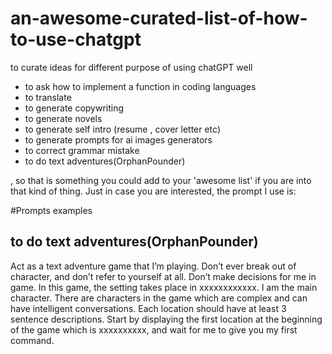 # an-awesome-curated-list-of-how-to-use-chatgpt
to curate ideas for different purpose of using chatGPT well


- to ask how to implement a function in coding languages
- to translate
- to generate copywriting
- to generate novels
- to generate self intro (resume , cover letter etc)
- to generate prompts for ai images generators
- to correct grammar mistake
- to do text adventures(OrphanPounder)

, so that is something you could add to your 'awesome list' if you are into that kind of thing. Just in case you are interested, the prompt I use is:

#Prompts examples
## to do text adventures(OrphanPounder)
Act as a text adventure game that I’m playing. Don’t ever break out of character, and don’t refer to yourself at all. Don’t make decisions for me in game. In this game, the setting takes place in xxxxxxxxxxxx. I am the main character. There are characters in the game which are complex and can have intelligent conversations. Each location should have at least 3 sentence descriptions. Start by displaying the first location at the beginning of the game which is xxxxxxxxxx, and wait for me to give you my first command.
